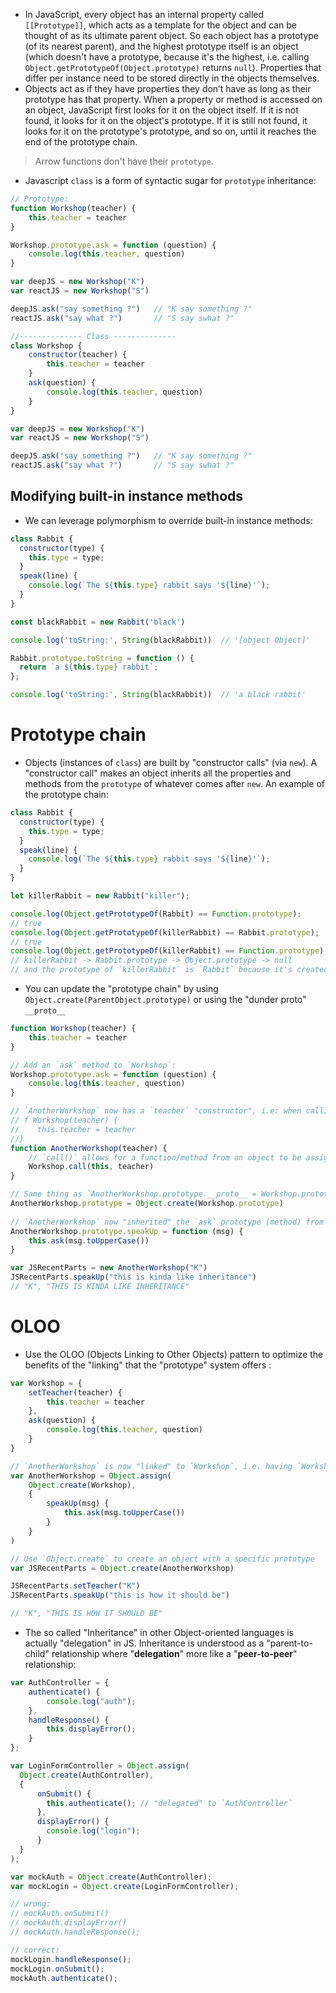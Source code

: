 - In JavaScript, every object has an internal property called `[[Prototype]]`, which acts as a template for the object and can be thought of as its ultimate parent object. So each object has a prototype (of its nearest parent), and the highest prototype itself is an object (which doesn't have a prototype, because it's the highest, i.e. calling `Object.getPrototypeOf(Object.prototype)` returns `null`). Properties that differ per instance need to be stored directly in the objects themselves.
- Objects act as if they have properties they don’t have as long as their prototype has that property. When a property or method is accessed on an object, JavaScript first looks for it on the object itself. If it is not found, it looks for it on the object's prototype. If it is still not found, it looks for it on the prototype's prototype, and so on, until it reaches the end of the prototype chain.
> Arrow functions don't have their `prototype`.
- Javascript `class` is a form of syntactic sugar for `prototype` inheritance:
```javascript
// Prototype:
function Workshop(teacher) {
    this.teacher = teacher
}

Workshop.prototype.ask = function (question) {
    console.log(this.teacher, question)
}

var deepJS = new Workshop("K")
var reactJS = new Workshop("S")

deepJS.ask("say something ?")   // "K say something ?"
reactJS.ask("say what ?")       // "S say swhat ?"

//-------------- Class --------------
class Workshop {
    constructor(teacher) {
        this.teacher = teacher
    }
    ask(question) {
        console.log(this.teacher, question)
    }  
}

var deepJS = new Workshop("K")
var reactJS = new Workshop("S")

deepJS.ask("say something ?")   // "K say something ?"
reactJS.ask("say what ?")       // "S say swhat ?"
```
## Modifying built-in instance methods
- We can leverage polymorphism to override built-in instance methods:
```js
class Rabbit {
  constructor(type) {
    this.type = type;
  }
  speak(line) {
    console.log(`The ${this.type} rabbit says '${line}'`);
  }
}

const blackRabbit = new Rabbit('black')

console.log('toString:', String(blackRabbit))  // '[object Object]'

Rabbit.prototype.toString = function () {
  return `a ${this.type} rabbit`;
};

console.log('toString:', String(blackRabbit))  // 'a black rabbit'
```

# Prototype chain
- Objects (instances of `class`) are built by "constructor calls" (via `new`). A "constructor call" makes an object inherits all the properties and methods from the `prototype` of whatever comes after `new`. An example of the prototype chain:
```js
class Rabbit {
  constructor(type) {
    this.type = type;
  }
  speak(line) {
    console.log(`The ${this.type} rabbit says '${line}'`);
  }
}

let killerRabbit = new Rabbit("killer");

console.log(Object.getPrototypeOf(Rabbit) == Function.prototype);
// true
console.log(Object.getPrototypeOf(killerRabbit) == Rabbit.prototype);
// true
console.log(Object.getPrototypeOf(killerRabbit) == Function.prototype); // false, because the prototype chain for `killerRabbit` looks like this:
// killerRabbit -> Rabbit.prototype -> Object.prototype -> null
// and the prototype of `killerRabbit` is `Rabbit` because it's created by `new Rabbit()`
```

- You can update the "prototype chain" by using `Object.create(ParentObject.prototype)` or using the "dunder proto" `__proto__`
```javascript
function Workshop(teacher) {
    this.teacher = teacher
}

// Add an `ask` method to `Workshop`:
Workshop.prototype.ask = function (question) {
    console.log(this.teacher, question)
}

// `AnotherWorkshop` now has a `teacher` "constructor", i.e: when calling `AnotherWorkshop.constructor`, it returns:
// f Workshop(teacher) {
//    this.teacher = teacher
//}
function AnotherWorkshop(teacher) {
	// `call()` allows for a function/method from an object to be assigned and called for a different object.
    Workshop.call(this, teacher)
}

// Same thing as `AnotherWorkshop.prototype.__proto__ = Workshop.prototype`:
AnotherWorkshop.prototype = Object.create(Workshop.prototype)
  
// `AnotherWorkshop` now "inherited" the `ask` prototype (method) from `Workshop`:
AnotherWorkshop.prototype.speakUp = function (msg) {
    this.ask(msg.toUpperCase())
}

var JSRecentParts = new AnotherWorkshop("K")
JSRecentParts.speakUp("this is kinda like inheritance")
// "K", "THIS IS KINDA LIKE INHERITANCE"
```

# OLOO
- Use the OLOO (Objects Linking to Other Objects) pattern to optimize the benefits of the "linking" that the "prototype" system offers :
```javascript
var Workshop = {
    setTeacher(teacher) {
        this.teacher = teacher
    },
    ask(question) {
        console.log(this.teacher, question)
    }
}

// `AnotherWorkshop` is now "linked" to `Workshop`, i.e. having `Workshop` as its prototype, that's how it can access `this.ask`
var AnotherWorkshop = Object.assign(
    Object.create(Workshop),
    {
        speakUp(msg) {
            this.ask(msg.toUpperCase())
        }
    }
)

// Use `Object.create` to create an object with a specific prototype
var JSRecentParts = Object.create(AnotherWorkshop)

JSRecentParts.setTeacher("K")
JSRecentParts.speakUp("this is how it should be")

// "K", "THIS IS HOW IT SHOULD BE"
```

- The so called "Inheritance" in other Object-oriented languages is actually "delegation" in JS. Inheritance is understood as a "parent-to-child" relationship where "**delegation**" more like a "**peer-to-peer**" relationship:
```javascript
var AuthController = {
    authenticate() {
        console.log("auth");
    },
    handleResponse() {
        this.displayError();
    }
};

var LoginFormController = Object.assign(
  Object.create(AuthController),
  {
      onSubmit() {
        this.authenticate(); // "delegated" to `AuthController`
      },
      displayError() {
        console.log("login");
      }
  }
);

var mockAuth = Object.create(AuthController);
var mockLogin = Object.create(LoginFormController);

// wrong:
// mockAuth.onSubmit()
// mockAuth.displayError()
// mockAuth.handleResponse();

// correct:
mockLogin.handleResponse();
mockLogin.onSubmit();
mockAuth.authenticate();
